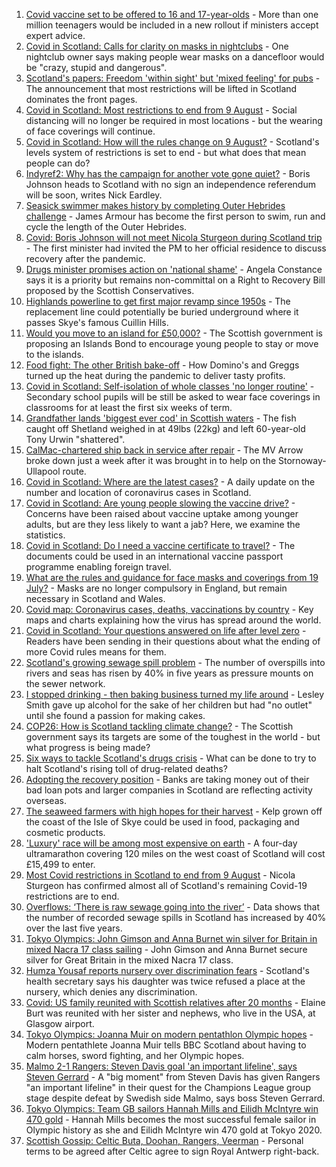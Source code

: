 1. [Covid vaccine set to be offered to 16 and 17-year-olds](https://www.bbc.co.uk/news/uk-58080232) - More than one million teenagers would be included in a new rollout if ministers accept expert advice.
2. [Covid in Scotland: Calls for clarity on masks in nightclubs](https://www.bbc.co.uk/news/uk-scotland-58078053) - One nightclub owner says making people wear masks on a dancefloor would be "crazy, stupid and dangerous".
3. [Scotland's papers: Freedom 'within sight' but 'mixed feeling' for pubs](https://www.bbc.co.uk/news/uk-scotland-58081184) - The announcement that most restrictions will be lifted in Scotland dominates the front pages.
4. [Covid in Scotland: Most restrictions to end from 9 August](https://www.bbc.co.uk/news/uk-scotland-58057380) - Social distancing will no longer be required in most locations - but the wearing of face coverings will continue.
5. [Covid in Scotland: How will the rules change on 9 August?](https://www.bbc.co.uk/news/uk-scotland-53166816) - Scotland's levels system of restrictions is set to end - but what does that mean people can do?
6. [Indyref2: Why has the campaign for another vote gone quiet?](https://www.bbc.co.uk/news/uk-politics-58079551) - Boris Johnson heads to Scotland with no sign an independence referendum will be soon, writes Nick Eardley.
7. [Seasick swimmer makes history by completing Outer Hebrides challenge](https://www.bbc.co.uk/news/uk-scotland-edinburgh-east-fife-58059477) - James Armour has become the first person to swim, run and cycle the length of the Outer Hebrides.
8. [Covid: Boris Johnson will not meet Nicola Sturgeon during Scotland trip](https://www.bbc.co.uk/news/uk-politics-58079390) - The first minister had invited the PM to her official residence to discuss recovery after the pandemic.
9. [Drugs minister promises action on 'national shame'](https://www.bbc.co.uk/news/uk-scotland-scotland-politics-58065417) - Angela Constance says it is a priority but remains non-committal on a Right to Recovery Bill proposed by the Scottish Conservatives.
10. [Highlands powerline to get first major revamp since 1950s](https://www.bbc.co.uk/news/uk-scotland-highlands-islands-58077661) - The replacement line could potentially be buried underground where it passes Skye's famous Cuillin Hills.
11. [Would you move to an island for £50,000?](https://www.bbc.co.uk/news/uk-scotland-highlands-islands-58070578) - The Scottish government is proposing an Islands Bond to encourage young people to stay or move to the islands.
12. [Food fight: The other British bake-off](https://www.bbc.co.uk/news/uk-scotland-scotland-business-58080953) - How Domino's and Greggs turned up the heat during the pandemic to deliver tasty profits.
13. [Covid in Scotland: Self-isolation of whole classes 'no longer routine'](https://www.bbc.co.uk/news/uk-scotland-58073215) - Secondary school pupils will be still be asked to wear face coverings in classrooms for at least the first six weeks of term.
14. [Grandfather lands 'biggest ever cod' in Scottish waters](https://www.bbc.co.uk/news/uk-scotland-north-east-orkney-shetland-58057906) - The fish caught off Shetland weighed in at 49lbs (22kg) and left 60-year-old Tony Urwin "shattered".
15. [CalMac-chartered ship back in service after repair](https://www.bbc.co.uk/news/uk-scotland-highlands-islands-58070582) - The MV Arrow broke down just a week after it was brought in to help on the Stornoway-Ullapool route.
16. [Covid in Scotland: Where are the latest cases?](https://www.bbc.co.uk/news/uk-scotland-53511877) - A daily update on the number and location of coronavirus cases in Scotland.
17. [Covid in Scotland: Are young people slowing the vaccine drive?](https://www.bbc.co.uk/news/uk-scotland-57915106) - Concerns have been raised about vaccine uptake among younger adults, but are they less likely to want a jab? Here, we examine the statistics.
18. [Covid in Scotland: Do I need a vaccine certificate to travel?](https://www.bbc.co.uk/news/uk-scotland-57519070) - The documents could be used in an international vaccine passport programme enabling foreign travel.
19. [What are the rules and guidance for face masks and coverings from 19 July?](https://www.bbc.co.uk/news/health-51205344) - Masks are no longer compulsory in England, but remain necessary in Scotland and Wales.
20. [Covid map: Coronavirus cases, deaths, vaccinations by country](https://www.bbc.co.uk/news/world-51235105) - Key maps and charts explaining how the virus has spread around the world.
21. [Covid in Scotland: Your questions answered on life after level zero](https://www.bbc.co.uk/news/uk-scotland-58071989) - Readers have been sending in their questions about what the ending of more Covid rules means for them.
22. [Scotland's growing sewage spill problem](https://www.bbc.co.uk/news/uk-scotland-58040852) - The number of overspills into rivers and seas has risen by 40% in five years as pressure mounts on the sewer network.
23. [I stopped drinking - then baking business turned my life around](https://www.bbc.co.uk/news/uk-scotland-north-east-orkney-shetland-58011992) - Lesley Smith gave up alcohol for the sake of her children but had "no outlet" until she found a passion for making cakes.
24. [COP26: How is Scotland tackling climate change?](https://www.bbc.co.uk/news/uk-scotland-57970435) - The Scottish government says its targets are some of the toughest in the world - but what progress is being made?
25. [Six ways to tackle Scotland's drugs crisis](https://www.bbc.co.uk/news/uk-scotland-glasgow-west-48921696) - What can be done to try to halt Scotland's rising toll of drug-related deaths?
26. [Adopting the recovery position](https://www.bbc.co.uk/news/uk-scotland-58047221) - Banks are taking money out of their bad loan pots and larger companies in Scotland are reflecting activity overseas.
27. [The seaweed farmers with high hopes for their harvest](https://www.bbc.co.uk/news/uk-scotland-57996627) - Kelp grown off the coast of the Isle of Skye could be used in food, packaging and cosmetic products.
28. ['Luxury' race will be among most expensive on earth](https://www.bbc.co.uk/news/uk-scotland-57975285) - A four-day ultramarathon covering 120 miles on the west coast of Scotland will cost £15,499 to enter.
29. [Most Covid restrictions in Scotland to end from 9 August](https://www.bbc.co.uk/news/uk-scotland-58077159) - Nicola Sturgeon has confirmed almost all of Scotland's remaining Covid-19 restrictions are to end.
30. [Overflows: ‘There is raw sewage going into the river’](https://www.bbc.co.uk/news/uk-scotland-58061389) - Data shows that the number of recorded sewage spills in Scotland has increased by 40% over the last five years.
31. [Tokyo Olympics: John Gimson and Anna Burnet win silver for Britain in mixed Nacra 17 class sailing](https://www.bbc.co.uk/sport/av/olympics/58069529) - John Gimson and Anna Burnet secure silver for Great Britain in the mixed Nacra 17 class.
32. [Humza Yousaf reports nursery over discrimination fears](https://www.bbc.co.uk/news/uk-scotland-58064620) - Scotland's health secretary says his daughter was twice refused a place at the nursery, which denies any discrimination.
33. [Covid: US family reunited with Scottish relatives after 20 months](https://www.bbc.co.uk/news/uk-scotland-58062730) - Elaine Burt was reunited with her sister and nephews, who live in the USA, at Glasgow airport.
34. [Tokyo Olympics: Joanna Muir on modern pentathlon Olympic hopes](https://www.bbc.co.uk/sport/olympics/57841169) - Modern pentathlete Joanna Muir tells BBC Scotland about having to calm horses, sword fighting, and her Olympic hopes.
35. [Malmo 2-1 Rangers: Steven Davis goal 'an important lifeline', says Steven Gerrard](https://www.bbc.co.uk/sport/football/58059487) - A "big moment" from Steven Davis has given Rangers "an important lifeline" in their quest for the Champions League group stage despite defeat by Swedish side Malmo, says boss Steven Gerrard.
36. [Tokyo Olympics: Team GB sailors Hannah Mills and Eilidh McIntyre win 470 gold](https://www.bbc.co.uk/sport/olympics/58083440) - Hannah Mills becomes the most successful female sailor in Olympic history as she and Eilidh McIntyre win 470 gold at Tokyo 2020.
37. [Scottish Gossip: Celtic Buta, Doohan, Rangers, Veerman](https://www.bbc.co.uk/sport/football/58083923) - Personal terms to be agreed after Celtic agree to sign Royal Antwerp right-back.
